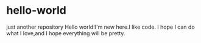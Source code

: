 # hello-world
just another repository
Hello world!I'm new here.I like code.
I hope I can do what I love,and I hope everything will be pretty.
